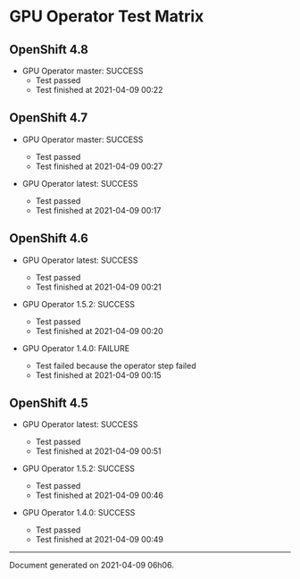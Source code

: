 
GPU Operator Test Matrix
========================

OpenShift 4.8
-------------

* GPU Operator master: SUCCESS
  - Test passed
  - Test finished at 2021-04-09 00:22

OpenShift 4.7
-------------

* GPU Operator master: SUCCESS
  - Test passed
  - Test finished at 2021-04-09 00:27

* GPU Operator latest: SUCCESS
  - Test passed
  - Test finished at 2021-04-09 00:17

OpenShift 4.6
-------------

* GPU Operator latest: SUCCESS
  - Test passed
  - Test finished at 2021-04-09 00:21

* GPU Operator 1.5.2: SUCCESS
  - Test passed
  - Test finished at 2021-04-09 00:20

* GPU Operator 1.4.0: FAILURE
  - Test failed because the operator step failed
  - Test finished at 2021-04-09 00:15

OpenShift 4.5
-------------

* GPU Operator latest: SUCCESS
  - Test passed
  - Test finished at 2021-04-09 00:51

* GPU Operator 1.5.2: SUCCESS
  - Test passed
  - Test finished at 2021-04-09 00:46

* GPU Operator 1.4.0: SUCCESS
  - Test passed
  - Test finished at 2021-04-09 00:49


---
Document generated on 2021-04-09 06h06.
